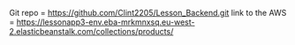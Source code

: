 Git repo  = https://github.com/Clint2205/Lesson_Backend.git
link to the AWS = https://lessonapp3-env.eba-mrkmnxsq.eu-west-2.elasticbeanstalk.com/collections/products/
